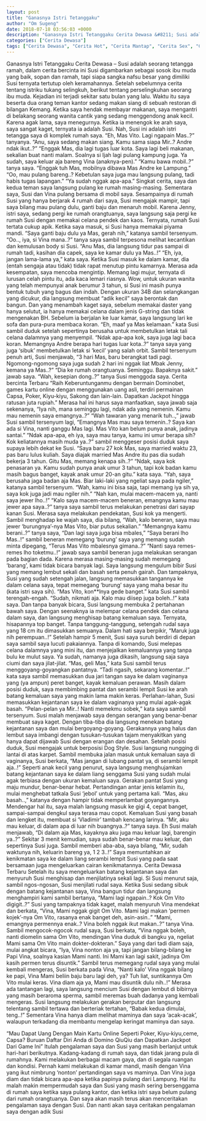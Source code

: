 ```yaml
---
layout: post
title: "Ganasnya Istri Tetanggaku"
author: "Om Sugeng"
date: 2018-07-18 03:56:03 +0000
description: "Ganasnya Istri Tetanggaku Cerita Dewasa &#8211; Susi adalah seorang tetangga ramah, dalam cerita bercinta ini Susi digambarkan sebagai sosok ibu muda yang baik, sopan dan ramah, tapi siapa sangka naf..."
categories: ["Cerita Dewasa"]
tags: ["Cerita Dewasa", "Cerita Hot", "Cerita Mantap", "Cerita Sex", "Cinta Hanya Nafsu", "Cinta Terlarang"]
---
```



Ganasnya Istri Tetanggaku
Cerita Dewasa &#8211; Susi adalah seorang tetangga ramah, dalam cerita bercinta ini Susi digambarkan sebagai sosok ibu muda yang baik, sopan dan ramah, tapi siapa sangka nafsu besar yang dimiliki Susi ternyata tertutup oleh keramahannya. Setelah sebelumnya cerita tentang istriku tukang selingkuh, berikut tentang perselingkuhan seorang ibu muda.
Kejadian ini terjadi sekitar satu bulan yang lalu. Waktu itu saya beserta dua orang teman kantor sedang makan siang di sebuah restoran di bilangan Kemang. Ketika saya hendak membayar makanan, saya mengantri di belakang seorang wanita cantik yang sedang menggendong anak kecil. Karena agak lama, saya menegurnya. Ketika ia menengok ke arah saya, saya sangat kaget, ternyata ia adalah Susi.
Nah, Susi ini adalah istri tetangga saya di komplek rumah saya. “Eh, Mas Vito. Lagi ngapain Mas..?” tanyanya. “Anu, saya sedang makan siang. Kamu sama siapa Mir..? Andre ndak ikut..?” “Enggak Mas, dia lagi tugas luar kota. Saya lagi beli makanan, sekalian buat nanti malam. Soalnya si Ijah lagi pulang kampung juga. Ya sudah, saya keluar aja bareng Vina (anaknya-pen).” “Kamu bawa mobil..?” tanya saya. “Enggak tuh Mas, mobilnya dibawa Mas Andre ke Lampung.” “Oo, mau pulang bareng..? Kebetulan saya juga mau langsung pulang, tadi habis tugas lapangan.” “Ya sudah nggak apa-apa.” Singkat cerita, saya dan kedua teman saya langsung pulang ke rumah masing-masing. Sementara saya, Susi dan Vina pulang bersama di mobil saya. Sesampainya di rumah Susi yang hanya berjarak 4 rumah dari saya, Susi mengajak mampir, tapi saya bilang mau pulang dulu, ganti baju dan menaruh mobil. Karena Jenny, istri saya, sedang pergi ke rumah orangtuanya, saya langsung saja pergi ke rumah Susi dengan memakai celana pendek dan kaos. Ternyata, rumah Susi tertata cukup apik. Ketika saya masuk, si Susi hanya memakai piyama mandi. “Saya ganti baju dulu ya Mas, gerah nih,” katanya sambil tersenyum. “Oo.., iya, si Vina mana..?” tanya saya sambil terpesona melihat kecantikan dan kemulusan body si Susi. “Anu Mas, dia langsung tidur pas sampai di rumah tadi, kasihan dia capek, saya ke kamar dulu ya Mas..!” “Eh, iya, jangan lama-lama ya,” kata saya.
Ketika Susi masuk ke dalam kamar, dia (entah sengaja atau tidak) tidak rapat menutup pintu kamarnya. Merasa ada kesempatan, saya mencoba mengintip. Memang lagi mujur, ternyata di lurusan celah pintu itu, ada kaca lemari riasnya. Wow, untuk ukuran wanita yang telah mempunyai anak berumur 3 tahun, si Susi ini masih punya bentuk tubuh yang bagus dan indah. Dengan ukuran 34B dan selangkangan yang dicukur, dia langsung membuat “adik kecil” saya berontak dan bangun. Dan yang menambah kaget saya, sebelum memakai daster yang hanya selutut, ia hanya memakai celana dalam jenis G-string dan tidak mengenakan BH. Sebelum ia berjalan ke luar kamar, saya langsung lari ke sofa dan pura-pura membaca koran. “Eh, maaf ya Mas kelamaan.” kata Susi sambil duduk setelah sepertinya berusaha untuk membetulkan letak tali celana dalamnya yang menyempil. “Ndak apa-apa kok, saya juga lagi baca koran. Memangnya Andre berapa hari tugas luar kota..?” tanya saya yang juga ‘sibuk’ membetulkan letak si ‘kecil’ yang salah orbit. Sambil tersenyum penuh arti, Susi menjawab, “3 hari Mas, baru berangkat tadi pagi. Ngomong-ngomong saya juga sudah 2 hari ini nggak liat Mbak Jenny, kemana ya Mas..?” “Dia ke rumah orangtuanya. Seminggu. Bapaknya sakit.” jawab saya. “Wah, kesepian dong..?” tanya Susi menggoda saya. Cerita bercinta Terbaru
“Raih Keberuntunganmu dengan bermain Dominobet, games kartu online dengan menggunakan uang asli, terdiri permainan Capsa, Poker, Kiyu-kiyu, Sakong dan lain-lain. Dapatkan Jackpot hingga ratusan juta rupiah.”
Merasa hal ini harus saya manfaatkan, saya jawab saja sekenanya, “Iya nih, mana seminggu lagi, ndak ada yang nemenin. Kamu mau nemenin saya emangnya..?” “Wah tawaran yang menarik tuh..,” jawab Susi sambil tersenyum lagi, “Emangnya Mas mau saya temenin..? Saya kan ada si Vina, nanti ganggu Mas lagi. Mas Vito kan belum punya anak, jadinya santai.” “Ndak apa-apa, eh iya, saya mau tanya, kamu ini umur berapa sih? Kok keliatannya masih muda ya..?” sambil menggeser posisi duduk saya supaya lebih dekat ke Susi. “Saya baru 27 kok Mas, saya married waktu 23, pas baru lulus kuliah. Saya diajak married Mas Andre itu pas dia sudah bekerja 3 tahun. Gitu Mas, memang kenapa sih..?” “Ndak, saya kok penasaran ya. Kamu sudah punya anak umur 3 tahun, tapi kok badan kamu masih bagus banget, kayak anak umur 20-an gitu.” kata saya. “Yah, saya berusaha jaga badan aja Mas. Biar laki-laki yang ngeliat saya pada ngiler,” katanya sambil tersenyum. “Wah, kamu ini bisa saja, tapi memang iya sih ya, saya kok juga jadi mau ngiler nih.” “Nah kan, mulai macem-macem ya, nanti saya jewer lho..!” “Kalo saya macem-macem beneran, emangnya kamu mau jewer apa saya..?” tanya saya sambil terus melakukan penetrasi dari sayap kanan Susi.
Merasa saya melakukan pendekatan, Susi kok ya mengerti. Sambil menghadap ke wajah saya, dia bilang, “Wah, kalo beneran, saya mau jewer ‘burungnya’-nya Mas Vito, biar putus sekalian.” “Memangnya kamu berani..?” tanya saya, “Dan lagi saya juga bisa mbales,” “Saya berani lho Mas..!” sambil beneran memegang ‘burung’ saya yang memang sudah minta dipegang, “Terus Mas Vito mbalesnya gimana..?” “Nanti saya remes-remes lho toketmu..!” jawab saya sambil beneran juga melakukan serangan pada bagian dada. Karena merasa masing-masing sudah memegang ‘barang’, kami tidak bicara banyak lagi. Saya langsung mengulum bibir Susi yang memang lembut sekali dan basah serta penuh gairah. Dan tampaknya, Susi yang sudah setengah jalan, langsung memasukkan tangannya ke dalam celana saya, tepat memegang ‘burung’ saya yang maha besar itu (kata istri saya sih). “Mas Vito, kon**lnya gede banget.” kata Susi sambil terengah-engah. “Sudah, nikmati aja. Kalo mau diisep juga boleh..!” kata saya.
Dan tanpa banyak bicara, Susi langsung membuka 2 pertahanan bawah saya. Dengan seenaknya ia melempar celana pendek dan celana dalam saya, dan langsung menghisap batang kemaluan saya. Ternyata, hisapannya top banget. Tanpa tanggung-tanggung, setengah rudal saya yang 18 cm itu dimasukkan semuanya. Dalam hati saya berpikir, “Maruk juga nih perempuan..!” Setelah hampir 5 menit, Susi saya suruh berdiri di depan saya sambil saya lucuti pakaiannya. Tanpa di komando, Susi melepas celana dalamnya yang mini itu, dan menjejalkan kemaluannya yang tanpa bulu ke mulut saya. Ya sudah, namanya juga dikasih, langsung saja saya ciumi dan saya jilat-jilat. “Mas, geli Mas,” kata Susi sambil terus menggoyang-goyangkan pantatnya. “Tadi ngasih, sekarang komentar..!” kata saya sambil memasukkan dua jari tangan saya ke dalam vaginanya yang (ya ampun) peret banget, kayak kemaluan perawan. Masih dalam posisi duduk, saya membimbing pantat dan serambi lempit Susi ke arah batang kemaluan saya yang makin lama makin keras. Perlahan-lahan, Susi memasukkan kejantanan saya ke dalam vaginanya yang mulai agak-agak basah. “Pelan-pelan ya Mir..! Nanti memekmu sobek,” kata saya sambil tersenyum. Susi malah menjawab saya dengan serangan yang benar-benar membuat saya kaget. Dengan tiba-tiba dia langsung menekan batang kejantanan saya dan mulai bergoyang-goyang.
Gerakannya yang halus dan lembut saya imbangi dengan tusukan-tusukan tajam menyakitkan yang hanya dapat dijawab Susi dengan erangan dan desahan. Setelah posisi duduk, Susi mengajak untuk berposisi Dog Style. Susi langsung nungging di lantai di atas karpet. Sambil membuka jalan masuk untuk kemaluan saya di vaginanya, Susi berkata, “Mas jangan di lubang pantat ya, di serambi lempit aja..!” Seperti anak kecil yang penurut, saya langsung menghujamkan batang kejantanan saya ke dalam liang senggama Susi yang sudah mulai agak terbiasa dengan ukuran kemaluan saya. Gerakan pantat Susi yang maju mundur, benar-benar hebat.
Pertandingan antar jenis kelamin itu, mulai menghebat tatkala Susi ‘jebol’ untuk yang pertama kali. “Mas, aku basah..,” katanya dengan hampir tidak memperlambat goyangannya. Mendengar hal itu, saya malah langsung masuk ke gigi 4, cepat banget, sampai-sampai dengkul saya terasa mau copot. Kemaluan Susi yang basah dan lengket itu, membuat si ‘Vladimir’ tambah kencang larinya. “Mir, aku mau keluar, di dalam apa di luar nih buangnya..?” tanya saya. Eh Susi malah menjawab, “Di dalam aja Mas, kayaknya aku juga mau keluar lagi, barengin ya..?” Sekitar 3 menit kemudian, saya sudah benar-benar mau keluar, dan sepertinya Susi juga. Sambil memberi aba-aba, saya bilang, “Mir, sudah waktunya nih, keluarin bareng ya, 1 2 3..!” Saya memuntahkan air kenikmatan saya ke dalam liang serambi lempit Susi yang pada saat bersamaan juga mengeluarkan cairan kenikmatannya. Cerita Dewasa Terbaru
Setelah itu saya mengeluarkan batang kejantanan saya dan menyuruh Susi menghisap dan menjilatinya sekali lagi. Si Susi menurut saja, sambil ngos-ngosan, Susi menjilati rudal saya. Ketika Susi sedang sibuk dengan batang kejantanan saya, Vina bangun tidur dan langsung menghampiri kami sambil bertanya, “Mami lagi ngapain..? Kok Om Vito digigit..?” Susi yang tampaknya tidak kaget, malah menyuruh Vina mendekat dan berkata, “Vina, Mami nggak gigit Om Vito. Mami lagi makan ‘permen kojek’-nya Om Vito, rasanya enak banget deh, asin-asin..” “Mami, emangnya permennya enak..? Vina boleh nggak ikut makan..?” tanya Vina. Sambil mengocok-ngocok rudal saya, Susi berkata, “Vina nggak boleh, nanti diomelin sama Om Vito, mendingan Vina duduk di bangku ya, ngeliat Mami sama Om Vito main dokter-dokteran.” Saya yang dari tadi diam saja, mulai angkat bicara, “Iya, Vina nonton aja ya, tapi jangan bilang-bilang ke Papi Vina, soalnya kasian Mami nanti. Ini Mami kan lagi sakit, jadinya Om kasih permen terus disuntik.” Sambil terus memegang rudal saya yang mulai kembali mengeras, Susi berkata pada Vina, “Nanti kalo’ Vina nggak bilang ke papi, Vina Mami beliin baju baru lagi deh, ya? Tuh liat, suntikannya Om Vito mulai keras. Vina diam aja ya, Mami mau disuntik dulu nih..!” Merasa ada tantangan lagi, saya langsung mencium Susi dengan lembut di bibirnya yang masih beraroma sperma, sambil meremas buah dadanya yang kembali mengeras. Susi langsung melakukan gerakan berputar dan langsung telentang sambil tertawa dan berteriak tertahan, “Babak kedua dimulai, teng..!” Sementara Vina hanya diam melihat maminya dan saya ‘acak-acak’, walaupun terkadang dia membantu mengelap keringat maminya dan saya.

&#8220;Mau Dapat Uang Dengan Main Kartu Online Seperti Poker, Kiyu-kiyu,ceme, Capsa? Buruan Daftar Diri Anda di Domino QiuQiu dan Dapatkan Jackpot Dari Game Ini&#8221;
Itulah pengalaman saya dan Susi yang masih berlanjut untuk hari-hari berikutnya. Kadang-kadang di rumah saya, dan tidak jarang pula di rumahnya. Kami melakukan berbagai macam gaya, dan di segala ruangan dan kondisi. Pernah kami melakukan di kamar mandi, masih dengan Vina yang ikut nimbrung ‘nonton’ pertandingan saya vs maminya. Dan Vina juga diam dan tidak bicara apa-apa ketika papinya pulang dari Lampung. Hal itu malah makin mempermudah saya dan Susi yang masih sering bersenggama di rumah saya ketika saya pulang kantor, dan ketika istri saya belum pulang dari rumah orangtuanya. Dan saya akan masih terus akan menceritakan pengalaman saya dengan Susi. Dan nanti akan saya ceritakan pengalaman saya dengan adik Susi
